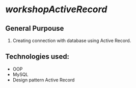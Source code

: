 # *workshopActiveRecord*

## General Purpouse
1. Creating connection with database using Active Record.

## Technologies used:
* OOP
* MySQL
* Design pattern Active Record